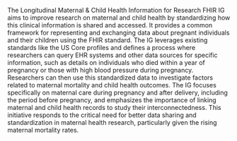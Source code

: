 The Longitudinal Maternal & Child Health Information for Research FHIR IG aims to improve research on maternal and child health by standardizing how this clinical information is shared and accessed. It provides a common framework for representing and exchanging data about pregnant individuals and their children using the FHIR standard. The IG leverages existing standards like the US Core profiles and defines a process where researchers can query EHR systems and other data sources for specific information, such as details on individuals who died within a year of pregnancy or those with high blood pressure during pregnancy. Researchers can then use this standardized data to investigate factors related to maternal mortality and child health outcomes. The IG focuses specifically on maternal care during pregnancy and after delivery, including the period before pregnancy, and emphasizes the importance of linking maternal and child health records to study their interconnectedness. This initiative responds to the critical need for better data sharing and standardization in maternal health research, particularly given the rising maternal mortality rates. 
